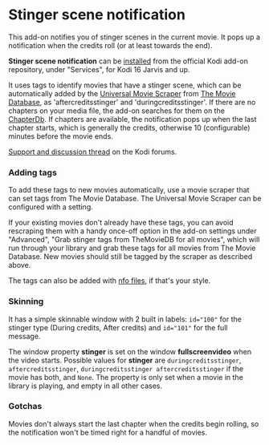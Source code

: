 # Stinger scene notification

This add-on notifies you of stinger scenes in the current movie. It pops up a notification
when the credits roll (or at least towards the end).

**Stinger scene notification** can be [installed] from the official Kodi add-on repository,
under "Services", for Kodi 16 Jarvis and up.

[installed]: http://kodi.wiki/view/HOW-TO:Install_add-ons

It uses tags to identify movies that have a stinger scene, which can be automatically
added by the [Universal Movie Scraper] from [The Movie Database], as 'aftercreditsstinger'
and 'duringcreditsstinger'.
If there are no chapters on your media file, the add-on searches for them on the
[ChapterDb]. If chapters are available, the notification pops up when the last chapter
starts, which is generally the credits, otherwise 10 (configurable) minutes before
the movie ends.

[Support and discussion thread] on the Kodi forums.

[ChapterDb]: http://www.chapterdb.org/
[Universal Movie Scraper]: https://forum.kodi.tv/showthread.php?tid=129821
[The Movie Database]: https://www.themoviedb.org/
[Support and discussion thread]: https://forum.kodi.tv/showthread.php?tid=254004

### Adding tags

To add these tags to new movies automatically, use a movie scraper that can set tags
from The Movie Database. The Universal Movie Scraper can be configured with a setting.

If your existing movies don't already have these tags, you can avoid rescraping them
with a handy once-off option in the add-on settings under "Advanced", "Grab stinger
tags from TheMovieDB for all movies", which will run through your library and grab
these tags for all movies from The Movie Database. New movies should still be tagged
by the scraper as described above.

The tags can also be added with [nfo files], if that's your style.

[nfo files]: http://kodi.wiki/view/NFO_files/movies#Movie_tags

### Skinning

It has a simple skinnable window with 2 built in labels: `id="100"` for the stinger
type (During credits, After credits) and `id="101"` for the full message.

The window property **stinger** is set on the window **fullscreenvideo** when the
video starts. Possible values for **stinger** are `duringcreditsstinger`, `aftercreditsstinger`,
`duringcreditsstinger aftercreditsstinger` if the movie has both, and `None`. The
property is only set when a movie in the library is playing, and empty in all other
cases.

### Gotchas

Movies don't always start the last chapter when the credits begin rolling, so the
notification won't be timed right for a handful of movies.

